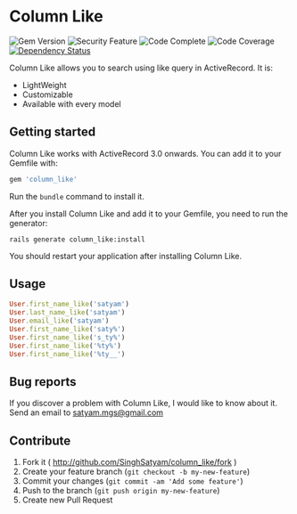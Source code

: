 # Column Like
<img src="https://badge.fury.io/rb/column_like.svg" alt="Gem Version" />
<img src="https://hakiri.io/github/SinghSatyam/column_like/master.svg" alt="Security Feature"/>
<img src="https://d3s6mut3hikguw.cloudfront.net/github/SinghSatyam/column_like/badges/gpa.svg" alt="Code Complete"/>
<img src="https://codeclimate.com/github/SinghSatyam/column_like/badges/coverage.svg"  alt="Code Coverage"/>
<a href='https://gemnasium.com/SinghSatyam/column_like'><img src="https://gemnasium.com/SinghSatyam/column_like.svg" alt="Dependency Status" /></a>

Column Like allows you to search using like query in ActiveRecord. It is:

* LightWeight
* Customizable
* Available with every model

## Getting started

Column Like works with ActiveRecord 3.0 onwards. You can add it to your Gemfile with:

```ruby
gem 'column_like'
```

Run the ```bundle``` command to install it.

After you install Column Like and add it to your Gemfile, you need to run the generator:

```console
rails generate column_like:install
```

You should restart your application after installing Column Like.

## Usage

```ruby
User.first_name_like('satyam')
User.last_name_like('satyam')
User.email_like('satyam')
User.first_name_like('saty%')
User.first_name_like('s_ty%')
User.first_name_like('%ty%')
User.first_name_like('%ty__')
```

## Bug reports

If you discover a problem with Column Like, I would like to know about it. Send an email to satyam.mgs@gmail.com


## Contribute

1. Fork it ( http://github.com/SinghSatyam/column_like/fork )
2. Create your feature branch (`git checkout -b my-new-feature`)
3. Commit your changes (`git commit -am 'Add some feature'`)
4. Push to the branch (`git push origin my-new-feature`)
5. Create new Pull Request
